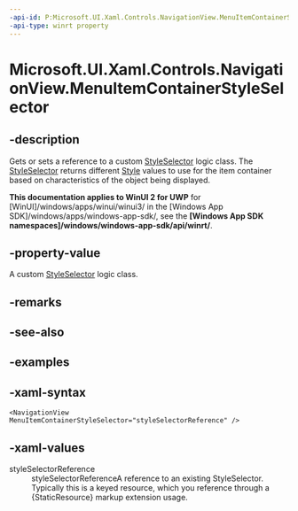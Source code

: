 ```yaml
---
-api-id: P:Microsoft.UI.Xaml.Controls.NavigationView.MenuItemContainerStyleSelector
-api-type: winrt property
---
```

<!-- Property syntax.
public StyleSelector MenuItemContainerStyleSelector { get;  set; }
-->

# Microsoft.UI.Xaml.Controls.NavigationView.MenuItemContainerStyleSelector



## -description

Gets or sets a reference to a custom [StyleSelector](/uwp/api/windows.ui.xaml.controls.styleselector) logic class. The [StyleSelector](/uwp/api/windows.ui.xaml.controls.styleselector) returns different [Style](/uwp/api/windows.ui.xaml.style) values to use for the item container based on characteristics of the object being displayed.



**This documentation applies to WinUI 2 for UWP** for [WinUI]/windows/apps/winui/winui3/ in the [Windows App SDK]/windows/apps/windows-app-sdk/, see the **[Windows App SDK namespaces]/windows/windows-app-sdk/api/winrt/**.

## -property-value

A custom [StyleSelector](/uwp/api/windows.ui.xaml.controls.styleselector) logic class.



## -remarks



## -see-also



## -examples



## -xaml-syntax

```xaml
<NavigationView MenuItemContainerStyleSelector="styleSelectorReference" />
```



## -xaml-values

<dl><dt>styleSelectorReference</dt><dd>styleSelectorReferenceA reference to an existing StyleSelector. Typically this is a keyed resource, which you reference through a {StaticResource} markup extension usage.</dd>
</dl>



